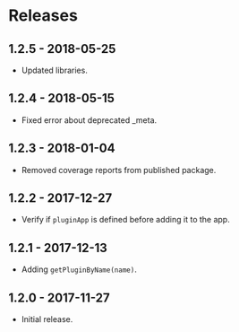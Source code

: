 # Releases

## 1.2.5 - 2018-05-25

- Updated libraries.

## 1.2.4 - 2018-05-15

- Fixed error about deprecated _meta.

## 1.2.3 - 2018-01-04

- Removed coverage reports from published package.

## 1.2.2 - 2017-12-27

- Verify if `pluginApp` is defined before adding it to the app.

## 1.2.1 - 2017-12-13

- Adding `getPluginByName(name)`.

## 1.2.0 - 2017-11-27

- Initial release.
